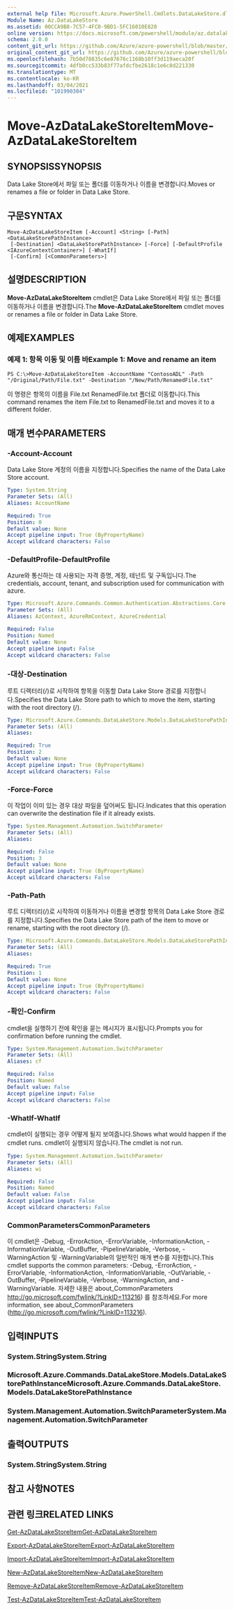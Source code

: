 ```yaml
---
external help file: Microsoft.Azure.PowerShell.Cmdlets.DataLakeStore.dll-Help.xml
Module Name: Az.DataLakeStore
ms.assetid: 00CCA9B8-7C57-4FC0-9BD1-5FC16010E820
online version: https://docs.microsoft.com/powershell/module/az.datalakestore/move-azdatalakestoreitem
schema: 2.0.0
content_git_url: https://github.com/Azure/azure-powershell/blob/master/src/DataLakeStore/DataLakeStore/help/Move-AzDataLakeStoreItem.md
original_content_git_url: https://github.com/Azure/azure-powershell/blob/master/src/DataLakeStore/DataLakeStore/help/Move-AzDataLakeStoreItem.md
ms.openlocfilehash: 7b50d78835c6e87676c1168b10ff3d119aeca20f
ms.sourcegitcommit: 4dfb0cc533b83f77afdcfbe2618c1e6c8d221330
ms.translationtype: MT
ms.contentlocale: ko-KR
ms.lasthandoff: 03/04/2021
ms.locfileid: "101990304"
---
```

# <span data-ttu-id="5177f-101">Move-AzDataLakeStoreItem</span><span class="sxs-lookup"><span data-stu-id="5177f-101">Move-AzDataLakeStoreItem</span></span>

## <span data-ttu-id="5177f-102">SYNOPSIS</span><span class="sxs-lookup"><span data-stu-id="5177f-102">SYNOPSIS</span></span>
<span data-ttu-id="5177f-103">Data Lake Store에서 파일 또는 폴더를 이동하거나 이름을 변경합니다.</span><span class="sxs-lookup"><span data-stu-id="5177f-103">Moves or renames a file or folder in Data Lake Store.</span></span>

## <span data-ttu-id="5177f-104">구문</span><span class="sxs-lookup"><span data-stu-id="5177f-104">SYNTAX</span></span>

```
Move-AzDataLakeStoreItem [-Account] <String> [-Path] <DataLakeStorePathInstance>
 [-Destination] <DataLakeStorePathInstance> [-Force] [-DefaultProfile <IAzureContextContainer>] [-WhatIf]
 [-Confirm] [<CommonParameters>]
```

## <span data-ttu-id="5177f-105">설명</span><span class="sxs-lookup"><span data-stu-id="5177f-105">DESCRIPTION</span></span>
<span data-ttu-id="5177f-106">**Move-AzDataLakeStoreItem** cmdlet은 Data Lake Store에서 파일 또는 폴더를 이동하거나 이름을 변경합니다.</span><span class="sxs-lookup"><span data-stu-id="5177f-106">The **Move-AzDataLakeStoreItem** cmdlet moves or renames a file or folder in Data Lake Store.</span></span>

## <span data-ttu-id="5177f-107">예제</span><span class="sxs-lookup"><span data-stu-id="5177f-107">EXAMPLES</span></span>

### <span data-ttu-id="5177f-108">예제 1: 항목 이동 및 이름 바</span><span class="sxs-lookup"><span data-stu-id="5177f-108">Example 1: Move and rename an item</span></span>
```
PS C:\>Move-AzDataLakeStoreItem -AccountName "ContosoADL" -Path "/Original/Path/File.txt" -Destination "/New/Path/RenamedFile.txt"
```

<span data-ttu-id="5177f-109">이 명령은 항목의 이름을 File.txt RenamedFile.txt 폴더로 이동합니다.</span><span class="sxs-lookup"><span data-stu-id="5177f-109">This command renames the item File.txt to RenamedFile.txt and moves it to a different folder.</span></span>

## <span data-ttu-id="5177f-110">매개 변수</span><span class="sxs-lookup"><span data-stu-id="5177f-110">PARAMETERS</span></span>

### <span data-ttu-id="5177f-111">-Account</span><span class="sxs-lookup"><span data-stu-id="5177f-111">-Account</span></span>
<span data-ttu-id="5177f-112">Data Lake Store 계정의 이름을 지정합니다.</span><span class="sxs-lookup"><span data-stu-id="5177f-112">Specifies the name of the Data Lake Store account.</span></span>

```yaml
Type: System.String
Parameter Sets: (All)
Aliases: AccountName

Required: True
Position: 0
Default value: None
Accept pipeline input: True (ByPropertyName)
Accept wildcard characters: False
```

### <span data-ttu-id="5177f-113">-DefaultProfile</span><span class="sxs-lookup"><span data-stu-id="5177f-113">-DefaultProfile</span></span>
<span data-ttu-id="5177f-114">Azure와 통신하는 데 사용되는 자격 증명, 계정, 테넌트 및 구독입니다.</span><span class="sxs-lookup"><span data-stu-id="5177f-114">The credentials, account, tenant, and subscription used for communication with azure.</span></span>

```yaml
Type: Microsoft.Azure.Commands.Common.Authentication.Abstractions.Core.IAzureContextContainer
Parameter Sets: (All)
Aliases: AzContext, AzureRmContext, AzureCredential

Required: False
Position: Named
Default value: None
Accept pipeline input: False
Accept wildcard characters: False
```

### <span data-ttu-id="5177f-115">-대상</span><span class="sxs-lookup"><span data-stu-id="5177f-115">-Destination</span></span>
<span data-ttu-id="5177f-116">루트 디렉터리(/)로 시작하여 항목을 이동할 Data Lake Store 경로를 지정합니다.</span><span class="sxs-lookup"><span data-stu-id="5177f-116">Specifies the Data Lake Store path to which to move the item, starting with the root directory (/).</span></span>

```yaml
Type: Microsoft.Azure.Commands.DataLakeStore.Models.DataLakeStorePathInstance
Parameter Sets: (All)
Aliases:

Required: True
Position: 2
Default value: None
Accept pipeline input: True (ByPropertyName)
Accept wildcard characters: False
```

### <span data-ttu-id="5177f-117">-Force</span><span class="sxs-lookup"><span data-stu-id="5177f-117">-Force</span></span>
<span data-ttu-id="5177f-118">이 작업이 이미 있는 경우 대상 파일을 덮어써도 됩니다.</span><span class="sxs-lookup"><span data-stu-id="5177f-118">Indicates that this operation can overwrite the destination file if it already exists.</span></span>

```yaml
Type: System.Management.Automation.SwitchParameter
Parameter Sets: (All)
Aliases:

Required: False
Position: 3
Default value: None
Accept pipeline input: True (ByPropertyName)
Accept wildcard characters: False
```

### <span data-ttu-id="5177f-119">-Path</span><span class="sxs-lookup"><span data-stu-id="5177f-119">-Path</span></span>
<span data-ttu-id="5177f-120">루트 디렉터리(/)로 시작하여 이동하거나 이름을 변경할 항목의 Data Lake Store 경로를 지정합니다.</span><span class="sxs-lookup"><span data-stu-id="5177f-120">Specifies the Data Lake Store path of the item to move or rename, starting with the root directory (/).</span></span>

```yaml
Type: Microsoft.Azure.Commands.DataLakeStore.Models.DataLakeStorePathInstance
Parameter Sets: (All)
Aliases:

Required: True
Position: 1
Default value: None
Accept pipeline input: True (ByPropertyName)
Accept wildcard characters: False
```

### <span data-ttu-id="5177f-121">-확인</span><span class="sxs-lookup"><span data-stu-id="5177f-121">-Confirm</span></span>
<span data-ttu-id="5177f-122">cmdlet을 실행하기 전에 확인을 묻는 메시지가 표시됩니다.</span><span class="sxs-lookup"><span data-stu-id="5177f-122">Prompts you for confirmation before running the cmdlet.</span></span>

```yaml
Type: System.Management.Automation.SwitchParameter
Parameter Sets: (All)
Aliases: cf

Required: False
Position: Named
Default value: False
Accept pipeline input: False
Accept wildcard characters: False
```

### <span data-ttu-id="5177f-123">-WhatIf</span><span class="sxs-lookup"><span data-stu-id="5177f-123">-WhatIf</span></span>
<span data-ttu-id="5177f-124">cmdlet이 실행되는 경우 어떻게 될지 보여줍니다.</span><span class="sxs-lookup"><span data-stu-id="5177f-124">Shows what would happen if the cmdlet runs.</span></span>
<span data-ttu-id="5177f-125">cmdlet이 실행되지 않습니다.</span><span class="sxs-lookup"><span data-stu-id="5177f-125">The cmdlet is not run.</span></span>

```yaml
Type: System.Management.Automation.SwitchParameter
Parameter Sets: (All)
Aliases: wi

Required: False
Position: Named
Default value: False
Accept pipeline input: False
Accept wildcard characters: False
```

### <span data-ttu-id="5177f-126">CommonParameters</span><span class="sxs-lookup"><span data-stu-id="5177f-126">CommonParameters</span></span>
<span data-ttu-id="5177f-127">이 cmdlet은 -Debug, -ErrorAction, -ErrorVariable, -InformationAction, -InformationVariable, -OutBuffer, -PipelineVariable, -Verbose, -WarningAction 및 -WarningVariable의 일반적인 매개 변수를 지원합니다.</span><span class="sxs-lookup"><span data-stu-id="5177f-127">This cmdlet supports the common parameters: -Debug, -ErrorAction, -ErrorVariable, -InformationAction, -InformationVariable, -OutVariable, -OutBuffer, -PipelineVariable, -Verbose, -WarningAction, and -WarningVariable.</span></span> <span data-ttu-id="5177f-128">자세한 내용은 about_CommonParameters http://go.microsoft.com/fwlink/?LinkID=113216) 를 참조하세요.</span><span class="sxs-lookup"><span data-stu-id="5177f-128">For more information, see about_CommonParameters (http://go.microsoft.com/fwlink/?LinkID=113216).</span></span>

## <span data-ttu-id="5177f-129">입력</span><span class="sxs-lookup"><span data-stu-id="5177f-129">INPUTS</span></span>

### <span data-ttu-id="5177f-130">System.String</span><span class="sxs-lookup"><span data-stu-id="5177f-130">System.String</span></span>

### <span data-ttu-id="5177f-131">Microsoft.Azure.Commands.DataLakeStore.Models.DataLakeStorePathInstance</span><span class="sxs-lookup"><span data-stu-id="5177f-131">Microsoft.Azure.Commands.DataLakeStore.Models.DataLakeStorePathInstance</span></span>

### <span data-ttu-id="5177f-132">System.Management.Automation.SwitchParameter</span><span class="sxs-lookup"><span data-stu-id="5177f-132">System.Management.Automation.SwitchParameter</span></span>

## <span data-ttu-id="5177f-133">출력</span><span class="sxs-lookup"><span data-stu-id="5177f-133">OUTPUTS</span></span>

### <span data-ttu-id="5177f-134">System.String</span><span class="sxs-lookup"><span data-stu-id="5177f-134">System.String</span></span>

## <span data-ttu-id="5177f-135">참고 사항</span><span class="sxs-lookup"><span data-stu-id="5177f-135">NOTES</span></span>

## <span data-ttu-id="5177f-136">관련 링크</span><span class="sxs-lookup"><span data-stu-id="5177f-136">RELATED LINKS</span></span>

[<span data-ttu-id="5177f-137">Get-AzDataLakeStoreItem</span><span class="sxs-lookup"><span data-stu-id="5177f-137">Get-AzDataLakeStoreItem</span></span>](./Get-AzDataLakeStoreItem.md)

[<span data-ttu-id="5177f-138">Export-AzDataLakeStoreItem</span><span class="sxs-lookup"><span data-stu-id="5177f-138">Export-AzDataLakeStoreItem</span></span>](./Export-AzDataLakeStoreItem.md)

[<span data-ttu-id="5177f-139">Import-AzDataLakeStoreItem</span><span class="sxs-lookup"><span data-stu-id="5177f-139">Import-AzDataLakeStoreItem</span></span>](./Import-AzDataLakeStoreItem.md)

[<span data-ttu-id="5177f-140">New-AzDataLakeStoreItem</span><span class="sxs-lookup"><span data-stu-id="5177f-140">New-AzDataLakeStoreItem</span></span>](./New-AzDataLakeStoreItem.md)

[<span data-ttu-id="5177f-141">Remove-AzDataLakeStoreItem</span><span class="sxs-lookup"><span data-stu-id="5177f-141">Remove-AzDataLakeStoreItem</span></span>](./Remove-AzDataLakeStoreItem.md)

[<span data-ttu-id="5177f-142">Test-AzDataLakeStoreItem</span><span class="sxs-lookup"><span data-stu-id="5177f-142">Test-AzDataLakeStoreItem</span></span>](./Test-AzDataLakeStoreItem.md)


